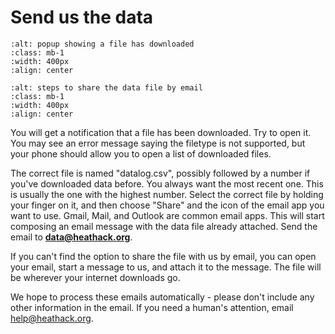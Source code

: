 # Send us the data


```{image} /images/monitoring/no-wifi/download-popup.png
:alt: popup showing a file has downloaded
:class: mb-1
:width: 400px
:align: center
```
<!-- :TODO: add a picture of the file list, but without the correct file circled -->


```{image} /images/monitoring/no-wifi/share-data.png
:alt: steps to share the data file by email
:class: mb-1
:width: 400px
:align: center
```

You will get a notification that a file has been downloaded. Try to open it.  You may see an error message saying the filetype is not supported, but your phone should allow you to open a list of downloaded files. 

The correct file is named "datalog.csv", possibly followed by a number if you've downloaded data before.  You always want the most recent one.  This is usually the one with the highest number.
 Select the correct file by holding your finger on it, and then choose "Share" and the icon of the email app you want to use.  Gmail, Mail, and Outlook are common email apps. This will start composing an email message with the data file already attached.  Send the email to  **data@heathack.org**. 


If you can't find the option to share the file with us by email, you can open your email, start a message to us, and attach it to the message.  The file will be wherever your internet downloads go.

<!-- 
- Press "open" on the notification for the datalog file download.
    - You may get an error message saying that you cannot open the
file or that the type is not supported. You should then be directed to
a "Files" "My files" or "Downloads" app.

- Long press on the " 'datalog.csv' " file to get an option to share
the file. Press "share"

- Select the app that you use for your emails. This will open a new
email with the file attached. Send this email to data@heathack.org

-->

We hope to process these emails automatically - please don't include any other information in the email.  If you need a human's attention, email help@heathack.org.